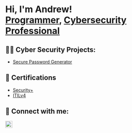 <h1>Hi, I'm Andrew! <br/><a href="https://github.com/akucharczyk1">Programmer</a>, <a href="https://www.linkedin.com/in/andrew-kucharczyk/">Cybersecurity Professional</a></h1>

<h2>👨‍💻 Cyber Security Projects:</h2>

- [Secure Password Generator](https://github.com/akucharczyk1/SecurePasswordGenerator)

<h2>📝 Certifications</h2>

- [Security+](https://whateverurl.com/)
- [ITILv4](https://whateverurl.com/)

<h2> 🤳 Connect with me:</h2>

[<img align="left" alt="andrew-kucharczyk | LinkedIn" width="22px" src="https://cdn.jsdelivr.net/npm/simple-icons@v3/icons/linkedin.svg" />][linkedin]

[linkedin]: https://linkedin.com/in/andrew-kucharczyk

<!--
**joshmadakor1/joshmadakor1** is a ✨ _special_ ✨ repository because its `README.md` (this file) appears on your GitHub profile.

Here are some ideas to get you started:

- 🔭 I’m currently working on ...
- 🌱 I’m currently learning ...
- 👯 I’m looking to collaborate on ...
- 🤔 I’m looking for help with ...
- 💬 Ask me about ...
- 📫 How to reach me: ...
- 😄 Pronouns: ...
- ⚡ Fun fact: ...
-->
